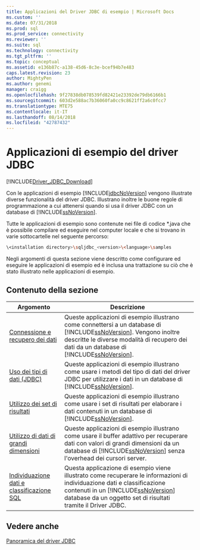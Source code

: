```yaml
---
title: Applicazioni del Driver JDBC di esempio | Microsoft Docs
ms.custom: ''
ms.date: 07/31/2018
ms.prod: sql
ms.prod_service: connectivity
ms.reviewer: ''
ms.suite: sql
ms.technology: connectivity
ms.tgt_pltfrm: ''
ms.topic: conceptual
ms.assetid: e136b87c-a138-45d6-8c3e-bcef94b7e483
caps.latest.revision: 23
author: MightyPen
ms.author: genemi
manager: craigg
ms.openlocfilehash: 9f27838db078539fd82421e23392de79db6166b1
ms.sourcegitcommit: 603d2e588ac7b36060fa0cc9c8621ff2a6c0fcc7
ms.translationtype: MTE75
ms.contentlocale: it-IT
ms.lasthandoff: 08/14/2018
ms.locfileid: "42787432"
---
```

# <a name="sample-jdbc-driver-applications"></a>Applicazioni di esempio del driver JDBC

[!INCLUDE[Driver_JDBC_Download](../../includes/driver_jdbc_download.md)]

Con le applicazioni di esempio [!INCLUDE[jdbcNoVersion](../../includes/jdbcnoversion_md.md)] vengono illustrate diverse funzionalità del driver JDBC. Illustrano inoltre le buone regole di programmazione a cui attenersi quando si usa il driver JDBC con un database di [!INCLUDE[ssNoVersion](../../includes/ssnoversion-md.md)].  
  
Tutte le applicazioni di esempio sono contenute nei file di codice *.java che è possibile compilare ed eseguire nel computer locale e che si trovano in varie sottocartelle nel seguente percorso:  

```bash
\<installation directory>\sqljdbc_<version>\<language>\samples  
```

Negli argomenti di questa sezione viene descritto come configurare ed eseguire le applicazioni di esempio ed è inclusa una trattazione su ciò che è stato illustrato nelle applicazioni di esempio.  
  
## <a name="in-this-section"></a>Contenuto della sezione  
  
| Argomento                                                                                                        | Descrizione                                                                                                                                                                                                                                                             |
| ------------------------------------------------------------------------------------------------------------ | ----------------------------------------------------------------------------------------------------------------------------------------------------------------------------------------------------------------------------------------------------------------------- |
| [Connessione e recupero dei dati](../../connect/jdbc/connecting-and-retrieving-data.md)                       | Queste applicazioni di esempio illustrano come connettersi a un database di [!INCLUDE[ssNoVersion](../../includes/ssnoversion-md.md)]. Vengono inoltre descritte le diverse modalità di recupero dei dati da un database di [!INCLUDE[ssNoVersion](../../includes/ssnoversion-md.md)]. |
| [Uso dei tipi di dati &#40;JDBC&#41;](../../connect/jdbc/working-with-data-types-jdbc.md)                 | Queste applicazioni di esempio illustrano come usare i metodi del tipo di dati del driver JDBC per utilizzare i dati in un database di [!INCLUDE[ssNoVersion](../../includes/ssnoversion-md.md)].                                                                                           |
| [Utilizzo dei set di risultati](../../connect/jdbc/working-with-result-sets.md)                                   | Queste applicazioni di esempio illustrano come usare i set di risultati per elaborare i dati contenuti in un database di [!INCLUDE[ssNoVersion](../../includes/ssnoversion-md.md)].                                                                                                         |
| [Utilizzo di dati di grandi dimensioni](../../connect/jdbc/working-with-large-data.md)                                     | Queste applicazioni di esempio illustrano come usare il buffer adattivo per recuperare dati con valori di grandi dimensioni da un database di [!INCLUDE[ssNoVersion](../../includes/ssnoversion-md.md)] senza l'overhead dei cursori server.                                                      |
| [Individuazione dati e classificazione SQL](../../connect/jdbc/data-discovery-classification-sample.md) | Questa applicazione di esempio viene illustrato come recuperare le informazioni di individuazione dati e classificazione contenuti in un [!INCLUDE[ssNoVersion](../../includes/ssnoversion-md.md)] database da un oggetto set di risultati tramite il Driver JDBC.                                      |
  
## <a name="see-also"></a>Vedere anche

[Panoramica del driver JDBC](../../connect/jdbc/overview-of-the-jdbc-driver.md)  
  